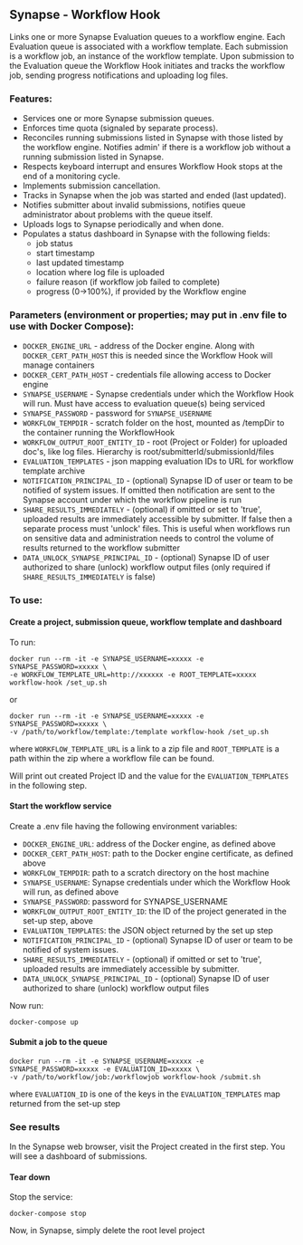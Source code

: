 ## Synapse - Workflow Hook
Links one or more Synapse Evaluation queues to a workflow engine.  Each Evaluation queue is associated with a workflow template.  Each submission is a workflow job, an instance of the workflow template.  Upon submission to the Evaluation queue the Workflow Hook initiates and tracks the workflow job, sending progress notifications and uploading log files.


### Features:
- Services one or more Synapse submission queues.
- Enforces time quota (signaled by separate process).
- Reconciles running submissions listed in Synapse with those listed by the workflow engine.  Notifies admin' if there is a workflow job without a running submission listed in Synapse.
- Respects keyboard interrupt and ensures Workflow Hook stops at the end of a monitoring cycle.
- Implements submission cancellation.
- Tracks in Synapse when the job was started and ended (last updated).
- Notifies submitter about invalid submissions, notifies queue administrator about problems with the queue itself.
- Uploads logs to Synapse periodically and when done.
- Populates a status dashboard in Synapse with the following fields:
	- job status
	- start timestamp
	- last updated timestamp
	- location where log file is uploaded
	- failure reason (if workflow job failed to complete)
	- progress (0->100%), if provided by the Workflow engine
	
### Parameters (environment or properties; may put in .env file to use with Docker Compose):
- `DOCKER_ENGINE_URL` - address of the Docker engine.   Along with `DOCKER_CERT_PATH_HOST` this is needed since the Workflow Hook will manage containers
- `DOCKER_CERT_PATH_HOST` - credentials file allowing access to Docker engine
- `SYNAPSE_USERNAME` - Synapse credentials under which the Workflow Hook will run.  Must have access to evaluation queue(s) being serviced
- `SYNAPSE_PASSWORD` - password for `SYNAPSE_USERNAME`
- `WORKFLOW_TEMPDIR` - scratch folder on the host, mounted as /tempDir to the container running the WorkflowHook
- `WORKFLOW_OUTPUT_ROOT_ENTITY_ID` - root (Project or Folder) for uploaded doc's, like log files.  Hierarchy is root/submitterId/submissionId/files
- `EVALUATION_TEMPLATES` - json mapping evaluation IDs to URL for workflow template archive
- `NOTIFICATION_PRINCIPAL_ID` - (optional) Synapse ID of user or team to be notified of system issues.  If omitted then notification are sent to the Synapse account under which the workflow pipeline is run
- `SHARE_RESULTS_IMMEDIATELY` - (optional) if omitted or set to 'true', uploaded results are immediately accessible by submitter.  If false then a separate process must 'unlock' files.  This is useful when workflows run on sensitive data and administration needs to control the volume of results returned to the workflow submitter
- `DATA_UNLOCK_SYNAPSE_PRINCIPAL_ID` - (optional) Synapse ID of user authorized to share (unlock) workflow output files 
	(only required if `SHARE_RESULTS_IMMEDIATELY` is false)


### To use:

#### Create a project, submission queue, workflow template and dashboard
To run:

```
docker run --rm -it -e SYNAPSE_USERNAME=xxxxx -e SYNAPSE_PASSWORD=xxxxx \
-e WORKFLOW_TEMPLATE_URL=http://xxxxxx -e ROOT_TEMPLATE=xxxxx workflow-hook /set_up.sh
```

or

```
docker run --rm -it -e SYNAPSE_USERNAME=xxxxx -e SYNAPSE_PASSWORD=xxxxx \
-v /path/to/workflow/template:/template workflow-hook /set_up.sh
```
where `WORKFLOW_TEMPLATE_URL` is a link to a zip file and `ROOT_TEMPLATE` is a path within the zip where a workflow file can be found.


Will print out created Project ID and the value for the `EVALUATION_TEMPLATES` in the following step.

#### Start the workflow service

Create a .env file having the following environment variables:

- `DOCKER_ENGINE_URL`: address of the Docker engine, as defined above
- `DOCKER_CERT_PATH_HOST`: path to the Docker engine certificate, as defined above
- `WORKFLOW_TEMPDIR`: path to a scratch directory on the host machine
- `SYNAPSE_USERNAME`: Synapse credentials under which the Workflow Hook will run, as defined above
- `SYNAPSE_PASSWORD`: password for SYNAPSE_USERNAME
- `WORKFLOW_OUTPUT_ROOT_ENTITY_ID`: the ID of the project generated in the set-up step, above
- `EVALUATION_TEMPLATES`: the JSON object returned by the set up step
- `NOTIFICATION_PRINCIPAL_ID` - (optional) Synapse ID of user or team to be notified of system issues. 
- `SHARE_RESULTS_IMMEDIATELY` - (optional) if omitted or set to 'true', uploaded results are immediately accessible by submitter.
- `DATA_UNLOCK_SYNAPSE_PRINCIPAL_ID` - (optional) Synapse ID of user authorized to share (unlock) workflow output files 

Now run:

```
docker-compose up
```

#### Submit a job to the queue

```
docker run --rm -it -e SYNAPSE_USERNAME=xxxxx -e SYNAPSE_PASSWORD=xxxxx -e EVALUATION_ID=xxxxx \
-v /path/to/workflow/job:/workflowjob workflow-hook /submit.sh
```
where `EVALUATION_ID` is one of the keys in the `EVALUATION_TEMPLATES` map returned from the set-up step

### See results

In the Synapse web browser, visit the Project created in the first step.  You will see a dashboard of submissions.


#### Tear down
Stop the service:

```
docker-compose stop
```
Now, in Synapse, simply delete the root level project


